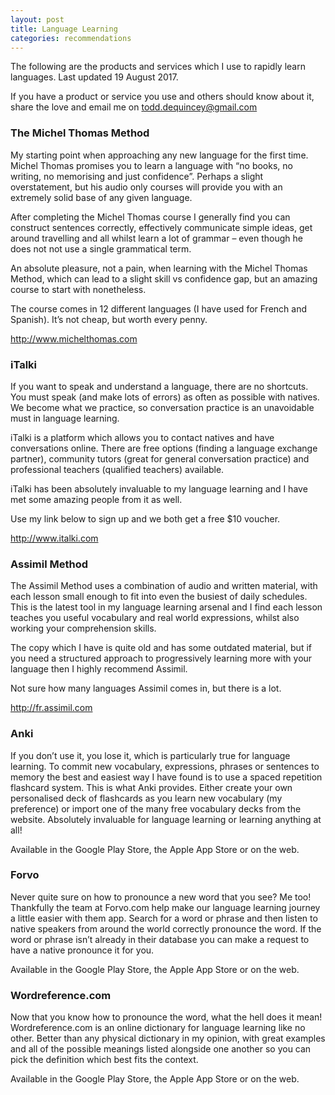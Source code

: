 ```yaml
---
layout: post
title: Language Learning
categories: recommendations
---
```


The following are the products and services which I use to rapidly learn languages. Last updated 19 August 2017.

If you have a product or service you use and others should know about it, share the love and email me on todd.dequincey@gmail.com

<h3>The Michel Thomas Method</h3>

My starting point when approaching any new language for the first time. Michel Thomas promises you to learn a language with “no books, no writing, no memorising and just confidence”. Perhaps a slight overstatement, but his audio only courses will provide you with an extremely solid base of any given language.

After completing the Michel Thomas course I generally find you can construct sentences correctly, effectively communicate simple ideas, get around travelling and all whilst learn a lot of grammar – even though he does not not use a single grammatical term.

An absolute pleasure, not a pain, when learning with the Michel Thomas Method, which can lead to a slight skill vs confidence gap, but an amazing course to start with nonetheless.

The course comes in 12 different languages (I have used for French and Spanish). It’s not cheap,  but worth every penny.

http://www.michelthomas.com

<h3>iTalki</h3>

If you want to speak and understand a language, there are no shortcuts. You must speak (and make lots of errors) as often as possible with natives. We become what we practice, so conversation practice is an unavoidable must in language learning.

iTalki is a platform which allows you to contact natives and have conversations online. There are free options (finding a language exchange partner), community tutors (great for general conversation practice) and professional teachers (qualified teachers) available.

iTalki has been absolutely invaluable to my language learning and I have met some amazing people from it as well.

Use my link below to sign up and we both get a free $10 voucher.

http://www.italki.com 

<h3>Assimil Method</h3>


The Assimil Method uses a combination of audio and written material, with each lesson small enough to fit into even the busiest of daily schedules. This is the latest tool in my language learning arsenal and I find each lesson teaches you useful vocabulary and real world expressions, whilst also working your comprehension skills.

The copy which I have is quite old and has some outdated material, but if you need a structured approach to progressively learning more with your language then I highly recommend Assimil.

Not sure how many languages Assimil comes in, but there is a lot.

http://fr.assimil.com

<h3>Anki</h3>
If you don’t use it, you lose it, which is particularly true for language learning. To commit new vocabulary, expressions, phrases or sentences to memory the best and easiest way I have found is to use a spaced repetition flashcard system. This is what Anki provides. Either create your own personalised deck of flashcards as you learn new vocabulary (my preference) or import one of the many free vocabulary decks from the website. Absolutely invaluable for language learning or learning anything at all!

Available in the Google Play Store, the Apple App Store or on the web.

<h3>Forvo</h3>


Never quite sure on how to pronounce a new word that you see? Me too! Thankfully the team at Forvo.com help make our language learning journey a little easier with them app. Search for a word or phrase and then listen to native speakers from around the world correctly pronounce the word. If the word or phrase isn’t already in their database you can make a request to have a native pronounce it for you.

Available in the Google Play Store, the Apple App Store or on the web.

<h3>Wordreference.com</h3>
Now that you know how to pronounce the word, what the hell does it mean! Wordreference.com is an online dictionary for language learning like no other. Better than any physical dictionary in my opinion, with great examples and all of the possible meanings listed alongside one another so you can pick the definition which best fits the context.

Available in the Google Play Store, the Apple App Store or on the web.